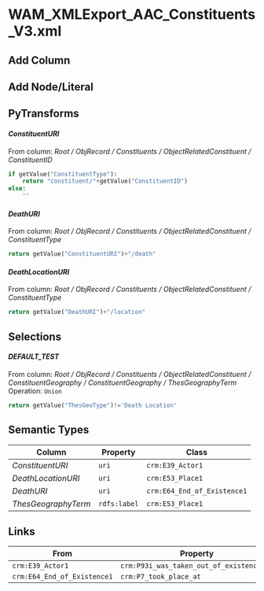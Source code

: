 # WAM_XMLExport_AAC_Constituents_V3.xml

## Add Column

## Add Node/Literal

## PyTransforms
#### _ConstituentURI_
From column: _Root / ObjRecord / Constituents / ObjectRelatedConstituent / ConstituentID_
``` python
if getValue("ConstituentType"):
    return "constituent/"+getValue("ConstituentID")
else:
    ""
```

#### _DeathURI_
From column: _Root / ObjRecord / Constituents / ObjectRelatedConstituent / ConstituentType_
``` python
return getValue("ConstituentURI")+"/death"
```

#### _DeathLocationURI_
From column: _Root / ObjRecord / Constituents / ObjectRelatedConstituent / ConstituentType_
``` python
return getValue("DeathURI")+"/location"
```


## Selections
#### _DEFAULT_TEST_
From column: _Root / ObjRecord / Constituents / ObjectRelatedConstituent / ConstituentGeography / ConstituentGeography / ThesGeographyTerm_
<br>Operation: `Union`
``` python
return getValue("ThesGeoType")!='Death Location'
```


## Semantic Types
| Column | Property | Class |
|  ----- | -------- | ----- |
| _ConstituentURI_ | `uri` | `crm:E39_Actor1`|
| _DeathLocationURI_ | `uri` | `crm:E53_Place1`|
| _DeathURI_ | `uri` | `crm:E64_End_of_Existence1`|
| _ThesGeographyTerm_ | `rdfs:label` | `crm:E53_Place1`|


## Links
| From | Property | To |
|  --- | -------- | ---|
| `crm:E39_Actor1` | `crm:P93i_was_taken_out_of_existence_by` | `crm:E64_End_of_Existence1`|
| `crm:E64_End_of_Existence1` | `crm:P7_took_place_at` | `crm:E53_Place1`|
